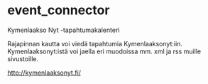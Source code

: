 # event_connector
Kymenlaakso Nyt -tapahtumakalenteri

Rajapinnan kautta voi viedä tapahtumia Kymenlaaksonyt:iin. 
Kymenlaaksonyt:istä voi jaella eri muodoissa mm. xml ja rss muille sivustoille.

http://kymenlaaksonyt.fi/

